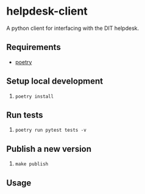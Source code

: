 # helpdesk-client

A python client for interfacing with the DIT helpdesk.

## Requirements

- [poetry](https://python-poetry.org)

## Setup local development

1. `poetry install`

## Run tests

1. `poetry run pytest tests -v`
## Publish a new version

1. `make publish`

## Usage